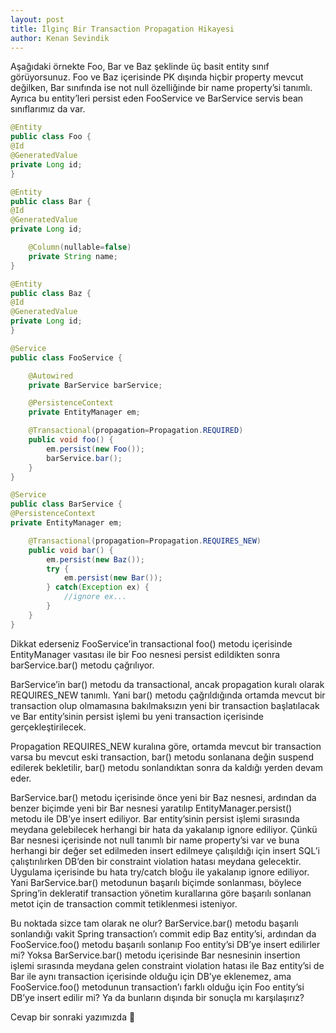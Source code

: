 ```yaml
---
layout: post
title: İlginç Bir Transaction Propagation Hikayesi
author: Kenan Sevindik
---
```


Aşağıdaki örnekte Foo, Bar ve Baz şeklinde üç basit entity sınıf görüyorsunuz. Foo ve Baz içerisinde PK dışında hiçbir 
property mevcut değilken, Bar sınıfında ise not null özelliğinde bir name property’si tanımlı. Ayrıca bu entity’leri 
persist eden FooService ve BarService servis bean sınıflarımız da var.

```java
@Entity
public class Foo {
@Id
@GeneratedValue
private Long id;
}

@Entity
public class Bar {
@Id
@GeneratedValue
private Long id;

    @Column(nullable=false)
    private String name;
}

@Entity
public class Baz {
@Id
@GeneratedValue
private Long id;
}

@Service
public class FooService {

    @Autowired
    private BarService barService;

    @PersistenceContext
    private EntityManager em;

    @Transactional(propagation=Propagation.REQUIRED)
    public void foo() {
        em.persist(new Foo());
        barService.bar();
    }
}

@Service
public class BarService {
@PersistenceContext
private EntityManager em;

    @Transactional(propagation=Propagation.REQUIRES_NEW)
    public void bar() {
        em.persist(new Baz());
        try {
            em.persist(new Bar());
        } catch(Exception ex) {
            //ignore ex...
        }
    }
}
```

Dikkat ederseniz FooService’in transactional foo() metodu içerisinde EntityManager vasıtası ile bir Foo nesnesi persist 
edildikten sonra barService.bar() metodu çağrılıyor.

BarService’in bar() metodu da transactional, ancak propagation kuralı olarak REQUIRES_NEW tanımlı. Yani bar() metodu 
çağrıldığında ortamda mevcut bir transaction olup olmamasına bakılmaksızın yeni bir transaction başlatılacak ve Bar 
entity’sinin persist işlemi bu yeni transaction içerisinde gerçekleştirilecek.

Propagation REQUIRES_NEW kuralına göre, ortamda mevcut bir transaction varsa bu mevcut eski transaction, bar() metodu 
sonlanana değin suspend edilerek bekletilir, bar() metodu sonlandıktan sonra da kaldığı yerden devam eder.

BarService.bar() metodu içerisinde önce yeni bir Baz nesnesi, ardından da benzer biçimde yeni bir Bar nesnesi yaratılıp 
EntityManager.persist() metodu ile DB’ye insert ediliyor. Bar entity’sinin persist işlemi sırasında meydana gelebilecek 
herhangi bir hata da yakalanıp ignore ediliyor. Çünkü Bar nesnesi içerisinde not null tanımlı bir name property’si var 
ve buna herhangi bir değer set edilmeden insert edilmeye çalışıldığı için insert SQL’i çalıştırılırken DB’den bir constraint 
violation hatası meydana gelecektir. Uygulama içerisinde bu hata try/catch bloğu ile yakalanıp ignore ediliyor. Yani 
BarService.bar() metodunun başarılı biçimde sonlanması, böylece Spring’in dekleratif transaction yönetim kurallarına göre 
başarılı sonlanan metot için de transaction commit tetiklenmesi isteniyor.

Bu noktada sizce tam olarak ne olur? BarService.bar() metodu başarılı sonlandığı vakit Spring transaction’ı commit edip 
Baz entity’si, ardından da FooService.foo() metodu başarılı sonlanıp Foo entity’si DB’ye insert edilirler mi? Yoksa 
BarService.bar() metodu içerisinde Bar nesnesinin insertion işlemi sırasında meydana gelen constraint violation hatası 
ile Baz entity’si de Bar ile aynı transaction içerisinde olduğu için DB’ye eklenemez, ama FooService.foo() metodunun 
transaction’ı farklı olduğu için Foo entity’si DB’ye insert edilir mi? Ya da bunların dışında bir sonuçla mı karşılaşırız?

Cevap bir sonraki yazımızda 🙂
